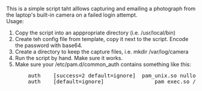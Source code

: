 This is a simple script taht alllows capturing and emailing a photograph from the laptop's built-in camera on a failed login attempt.
<br>
Usage:
<ol>
<li>Copy the script into an apppropriate directory (i.e. /usr/local/bin)
<li>Create teh config file from template, copy it next to the script. Encode the password with base64.
<li>Create a directory to keep the capture files, i.e. mkdir /var/log/camera
<li>Run the script by hand. Make sure it works.
<li>Make sure your /etc/pam.d/common_auth contains something like this:
<pre>
	auth	[success=2 default=ignore]	pam_unix.so nullok_secure
	auth    [default=ignore]                pam_exec.so /usr/local/bin/capture_and_email.py
</pre>
